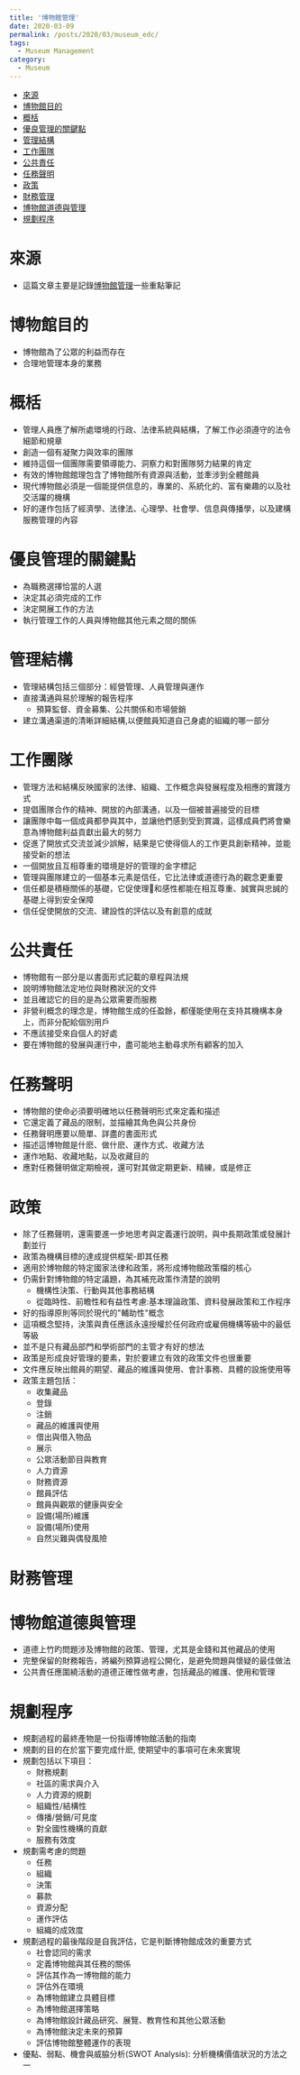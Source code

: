 ```yaml
---
title: '博物館管理'
date: 2020-03-09
permalink: /posts/2020/03/museum_edc/
tags:
  - Museum Management
category:
  - Museum
---
```


- [來源](#%e4%be%86%e6%ba%90)
- [博物館目的](#%e5%8d%9a%e7%89%a9%e9%a4%a8%e7%9b%ae%e7%9a%84)
- [概栝](#%e6%a6%82%e6%a0%9d)
- [優良管理的關鍵點](#%e5%84%aa%e8%89%af%e7%ae%a1%e7%90%86%e7%9a%84%e9%97%9c%e9%8d%b5%e9%bb%9e)
- [管理結構](#%e7%ae%a1%e7%90%86%e7%b5%90%e6%a7%8b)
- [工作團隊](#%e5%b7%a5%e4%bd%9c%e5%9c%98%e9%9a%8a)
- [公共責任](#%e5%85%ac%e5%85%b1%e8%b2%ac%e4%bb%bb)
- [任務聲明](#%e4%bb%bb%e5%8b%99%e8%81%b2%e6%98%8e)
- [政策](#%e6%94%bf%e7%ad%96)
- [財務管理](#%e8%b2%a1%e5%8b%99%e7%ae%a1%e7%90%86)
- [博物館道德與管理](#%e5%8d%9a%e7%89%a9%e9%a4%a8%e9%81%93%e5%be%b7%e8%88%87%e7%ae%a1%e7%90%86)
- [規劃程序](#%e8%a6%8f%e5%8a%83%e7%a8%8b%e5%ba%8f)
 

# 來源
- 這篇文章主要是記錄[博物館管理](https://unesdoc.unesco.org/ark:/48223/pf0000141067_chi)一些重點筆記

# 博物館目的
- 博物館為了公眾的利益而存在
- 合理地管理本身的業務

# 概栝
- 管理人員應了解所處環境的行政、法律系統與結構，了解工作必須遵守的法令細節和規章
- 創造一個有凝聚力與效率的團隊
- 維持這個一個團隊需要領導能力、洞察力和對團隊努力結果的肯定
- 有效的博物館館理包含了博物館所有資源與活動，並牽涉到全體館員
- 現代博物館必須是一個能提供信息的，專業的、系統化的、富有樂趣的以及社交活躍的機構
- 好的運作包括了經濟學、法律法、心理學、社會學、信息與傳播學，以及建構服務管理的內容
  
# 優良管理的關鍵點
- 為職務選擇恰當的人選
- 決定其必須完成的工作
- 決定開展工作的方法
- 執行管理工作的人員與博物館其他元素之間的關係

# 管理結構
- 管理結構包括三個部分：經營管理、人員管理與運作
- 直接溝通與易於理解的報告程序
  - 預算監督、資金募集、公共關係和市場營銷
- 建立溝通渠道的清晰詳細結構,以便館員知道自己身處的組織的哪一部分

# 工作團隊
- 管理方法和結構反映國家的法律、組織、工作概念與發展程度及相應的實踐方式
- 提倡團隊合作的精神、開放的內部溝通，以及一個被普遍接受的目標
- 讓團隊中每一個成員都參與其中，並讓他們感到受到賞識，這樣成員們將會樂意為博物館利益貢獻出最大的努力
- 促進了開放式交流並減少誤解，結果是它使得個人的工作更具創新精神，並能接受新的想法
- 一個開放且互相尊重的環境是好的管理的金字標記
- 管理與團隊建立的一個基本元素是信任，它比法律或道德行為的觀念更重要
- 信任都是積極關係的基礎，它促使理𠇷和感性都能在相互尊重、誠實與忠誠的基礎上得到安全保障
- 信任促使開放的交流、建設性的評估以及有創意的成就
  
# 公共責任
- 博物館有一部分是以書面形式記載的章程與法規
- 說明博物館法定地位與財務狀況的文件
- 並且確認它的目的是為公眾需要而服務
- 非營利概念的理念是，博物館生成的任盈餘，都僅能使用在支持其機構本身上，而非分配給個別用戶
- 不應該接受來自個人的好處
- 要在博物館的發展與運行中，盡可能地主動尋求所有顧客的加入

# 任務聲明
- 博物館的使命必須要明確地以任務聲明形式來定義和描述
- 它還定義了藏品的限制，並描繪其角色與公共身份
- 任務聲明應要以簡單、詳盡的書面形式
- 描述這博物館是什麽、做什麽、運作方式、收藏方法
- 運作地點、收藏地點，以及收藏目的
- 應對任務聲明做定期檢視，還可對其做定期更新、精練，或是修正

# 政策
- 除了任務聲明，還需要進一步地思考與定義運行說明，與中長期政策或發展計劃並行
- 政策為機構目標的達成提供框架-即其任務
- 適用於博物館的特定國家法律和政策，將形成博物館政策檔的核心
- 仍需針對博物館的特定議題，為其補充政策作清楚的說明
  - 機構性決策、行動與其他事務結構
  - 從臨時性、前瞻性和有益性考慮:基本理論政策、資料發展政策和工作程序
- 好的指導原則等同於現代的"輔助性"概念
- 這項概念堅持，決策與責任應該永遠授權於任何政府或雇佣機構等級中的最低等級
- 並不是只有藏品部門和學術部門的主管才有好的想法
- 政策是形成良好管理的要素，對於要建立有效的政策文件也很重要
- 文件應反映出館員的期望、藏品的維護與使用、會計事務、具體的設施使用等
- 政策主題包括：
  - 收集藏品
  - 登錄
  - 注銷
  - 藏品的維護與使用
  - 借出與借入物品
  - 展示
  - 公眾活動節目與教育
  - 人力資源
  - 財務資源
  - 館員評估
  - 館員與觀眾的健康與安全
  - 設備(場所)維護
  - 設備(場所)使用
  - 自然災難與偶發風險

# 財務管理

# 博物館道德與管理
- 道德上竹旳問題涉及博物館的政策、管理，尤其是金錢和其他藏品的使用
- 完整保留的財務報告，將編列預算過程公開化，是避免問題與懷疑的最佳做法
- 公共責任應圍繞活動的道德正確性做考慮，包括藏品的維護、使用和管理

# 規劃程序
- 規劃過程的最終產物是一份指導博物館活動的指南
- 規劃的目的在於當下要完成什麽, 使期望中的事項可在未來實現
- 規劃包括以下項目：
  - 財務規劃
  - 社區的需求與介入
  - 人力資源的規劃
  - 組織性/結構性
  - 傳播/營銷/可見度
  - 對全國性機構的貢獻
  - 服務有效度
- 規劃需考慮的問題
  - 任務
  - 組織
  - 決策
  - 募款
  - 資源分配
  - 運作評估
  - 組織的成效度
- 規劃過程的最後階段是自我評估，它是判斷博物館成效的重要方式
  - 社會認同的需求
  - 定義博物館與其任務的關係
  - 評估其作為一博物館的能力
  - 評估外在環境
  - 為博物館建立具體目標
  - 為博物館選擇策略
  - 為博物館設計藏品研究、展覽、教育性和其他公眾活動
  - 為博物館決定未來的預算
  - 評估博物館整體運作的表現
- 優點、弱點、機會與威脇分析(SWOT Analysis): 分析機構價值狀況的方法之一
